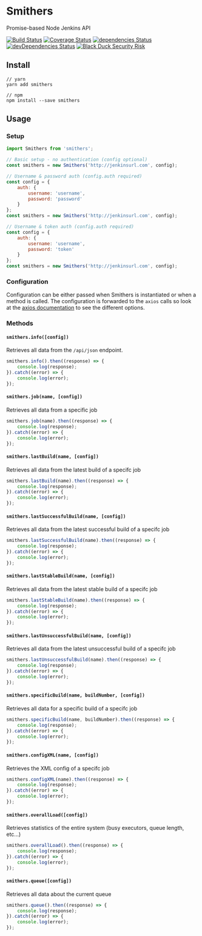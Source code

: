 # Smithers
Promise-based Node Jenkins API

[![Build Status](https://img.shields.io/travis/clementallen/smithers.svg?style=flat-square)](https://travis-ci.org/clementallen/smithers)
[![Coverage Status](https://img.shields.io/coveralls/clementallen/smithers.svg?style=flat-square)](https://coveralls.io/github/clementallen/smithers?branch=master)
[![dependencies Status](https://img.shields.io/david/clementallen/smithers.svg?style=flat-square)](https://david-dm.org/clementallen/smithers)
[![devDependencies Status](https://img.shields.io/david/dev/clementallen/smithers.svg?style=flat-square)](https://david-dm.org/clementallen/smithers?type=dev)
[![Black Duck Security Risk](https://copilot.blackducksoftware.com/github/repos/clementallen/smithers/branches/master/badge-risk.svg)](https://copilot.blackducksoftware.com/github/repos/clementallen/smithers/branches/master)

## Install
```
// yarn
yarn add smithers

// npm
npm install --save smithers
```

## Usage

### Setup
``` javascript
import Smithers from 'smithers';

// Basic setup - no authentication (config optional)
const smithers = new Smithers('http://jenkinsurl.com', config);

// Username & password auth (config.auth required)
const config = {
    auth: {
        username: 'username',
        password: 'password'
    }
};
const smithers = new Smithers('http://jenkinsurl.com', config);

// Username & token auth (config.auth required)
const config = {
    auth: {
        username: 'username',
        password: 'token'
    }
};
const smithers = new Smithers('http://jenkinsurl.com', config);
```

### Configuration
Configuration can be either passed when Smithers is instantiated or when a method is called.  The configuration is forwarded to the `axios` calls so look at the [axios documentation](https://github.com/mzabriskie/axios#request-config) to see the different options.


### Methods

#### `smithers.info([config])`
Retrieves all data from the `/api/json` endpoint.
```javascript
smithers.info().then((response) => {
    console.log(response);
}).catch((error) => {
    console.log(error);
});
```

#### `smithers.job(name, [config])`
Retrieves all data from a specific job
```javascript
smithers.job(name).then((response) => {
    console.log(response);
}).catch((error) => {
    console.log(error);
});
```

#### `smithers.lastBuild(name, [config])`
Retrieves all data from the latest build of a specifc job
```javascript
smithers.lastBuild(name).then((response) => {
    console.log(response);
}).catch((error) => {
    console.log(error);
});
```

#### `smithers.lastSuccessfulBuild(name, [config])`
Retrieves all data from the latest successful build of a specifc job
```javascript
smithers.lastSuccessfulBuild(name).then((response) => {
    console.log(response);
}).catch((error) => {
    console.log(error);
});
```

#### `smithers.lastStableBuild(name, [config])`
Retrieves all data from the latest stable build of a specifc job
```javascript
smithers.lastStableBuild(name).then((response) => {
    console.log(response);
}).catch((error) => {
    console.log(error);
});
```

#### `smithers.lastUnsuccessfulBuild(name, [config])`
Retrieves all data from the latest unsuccessful build of a specifc job
```javascript
smithers.lastUnsuccessfulBuild(name).then((response) => {
    console.log(response);
}).catch((error) => {
    console.log(error);
});
```

#### `smithers.specificBuild(name, buildNumber, [config])`
Retrieves all data for a specific build of a specifc job
```javascript
smithers.specificBuild(name, buildNumber).then((response) => {
    console.log(response);
}).catch((error) => {
    console.log(error);
});
```

#### `smithers.configXML(name, [config])`
Retrieves the XML config of a specifc job
```javascript
smithers.configXML(name).then((response) => {
    console.log(response);
}).catch((error) => {
    console.log(error);
});
```

#### `smithers.overallLoad([config])`
Retrieves statistics of the entire system (busy executors, queue length, etc...)
```javascript
smithers.overallLoad().then((response) => {
    console.log(response);
}).catch((error) => {
    console.log(error);
});
```

#### `smithers.queue([config])`
Retrieves all data about the current queue
```javascript
smithers.queue().then((response) => {
    console.log(response);
}).catch((error) => {
    console.log(error);
});
```
